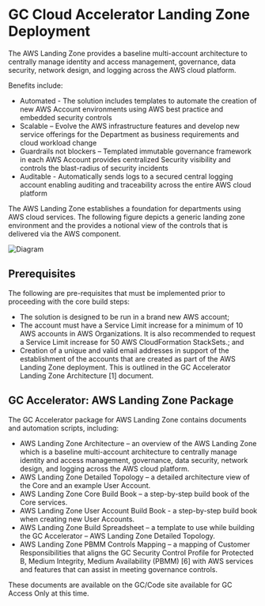 # GC Cloud Accelerator Landing Zone Deployment

The AWS Landing Zone provides a baseline multi-account architecture to centrally manage identity and access management, governance, data security, network design, and logging across the AWS cloud platform. 

Benefits include:
*	Automated - The solution includes templates to automate the creation of new AWS Account environments using AWS best practice and embedded security controls 
*	Scalable – Evolve the AWS infrastructure features and develop new service offerings for the Department as business requirements and cloud workload change
*	Guardrails not blockers – Templated immutable governance framework in each AWS Account provides centralized Security visibility and controls the blast-radius of security incidents
*	Auditable - Automatically sends logs to a secured central logging account enabling auditing and traceability across the entire AWS cloud platform

The AWS Landing Zone establishes a foundation for departments using AWS cloud services. The following figure depicts a generic landing zone environment and the provides a notional view of the controls that is delivered via the AWS component.

![Diagram](resources/aws-lz-design-pattern-example.png)

## Prerequisites

The following are pre-requisites that must be implemented prior to proceeding with the core build steps:
*	The solution is designed to be run in a brand new AWS account; 
*	The account must have a Service Limit increase for a minimum of 10 AWS accounts in AWS Organizations. It is also recommended to request a Service Limit increase for 50 AWS CloudFormation StackSets.; and 
*	Creation of a unique and valid email addresses in support of the establishment of the accounts that are created as part of the AWS Landing Zone deployment. This is outlined in the GC Accelerator Landing Zone Architecture [1] document.

## GC Accelerator: AWS Landing Zone Package

The GC Accelerator package for AWS Landing Zone contains documents and automation scripts, including:
*	AWS Landing Zone Architecture – an overview of the AWS Landing Zone which is a baseline multi-account architecture to centrally manage identity and access management, governance, data security, network design, and logging across the AWS cloud platform.
*	AWS Landing Zone Detailed Topology – a detailed architecture view of the Core and an example User Account. 
*	AWS Landing Zone Core Build Book – a step-by-step build book of the Core services.
*	AWS Landing Zone User Account Build Book - a step-by-step build book when creating new User Accounts.
*	AWS Landing Zone Build Spreadsheet – a template to use while building the GC Accelerator – AWS Landing Zone Detailed Topology.
*	AWS Landing Zone PBMM Controls Mapping – a mapping of Customer Responsibilities that aligns the GC Security Control Profile for Protected B, Medium Integrity, Medium Availability (PBMM) [6] with AWS services and features that can assist in meeting governance controls.

These documents are available on the GC/Code site available for GC Access Only at this time.
